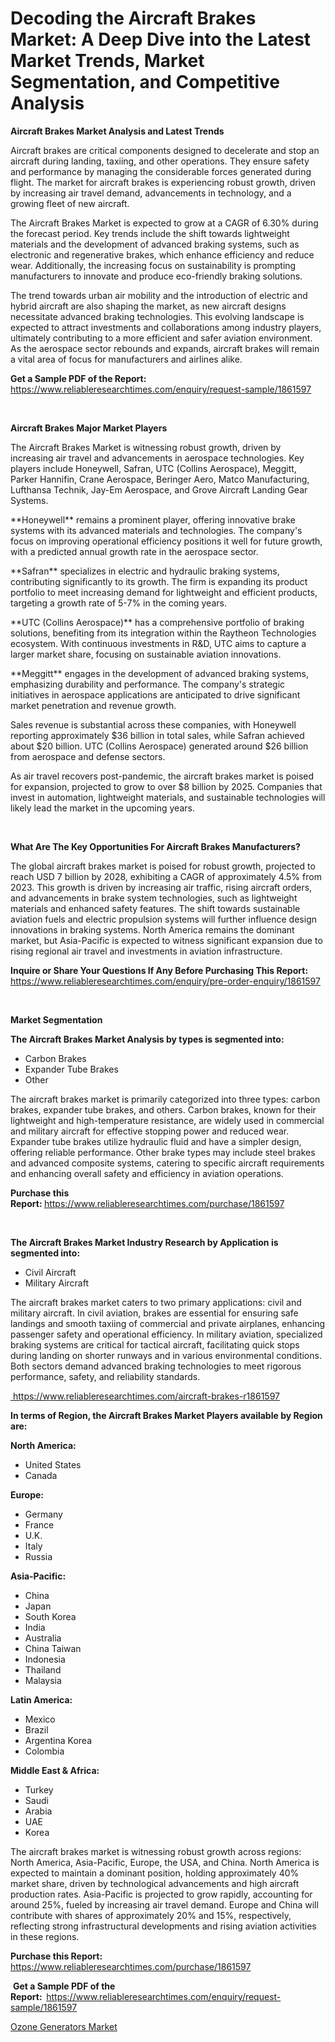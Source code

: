 <p><h1>Decoding the Aircraft Brakes Market: A Deep Dive into the Latest Market Trends, Market Segmentation, and Competitive Analysis</h1></p><p><strong>Aircraft Brakes Market Analysis and Latest Trends</strong></p>
<p><p>Aircraft brakes are critical components designed to decelerate and stop an aircraft during landing, taxiing, and other operations. They ensure safety and performance by managing the considerable forces generated during flight. The market for aircraft brakes is experiencing robust growth, driven by increasing air travel demand, advancements in technology, and a growing fleet of new aircraft. </p><p>The Aircraft Brakes Market is expected to grow at a CAGR of 6.30% during the forecast period. Key trends include the shift towards lightweight materials and the development of advanced braking systems, such as electronic and regenerative brakes, which enhance efficiency and reduce wear. Additionally, the increasing focus on sustainability is prompting manufacturers to innovate and produce eco-friendly braking solutions. </p><p>The trend towards urban air mobility and the introduction of electric and hybrid aircraft are also shaping the market, as new aircraft designs necessitate advanced braking technologies. This evolving landscape is expected to attract investments and collaborations among industry players, ultimately contributing to a more efficient and safer aviation environment. As the aerospace sector rebounds and expands, aircraft brakes will remain a vital area of focus for manufacturers and airlines alike.</p></p>
<p><strong>Get a Sample PDF of the Report:&nbsp;</strong> <a href="https://www.reliableresearchtimes.com/enquiry/request-sample/1861597?utm_campaign=2391&utm_medium=2&utm_source=Github&utm_content=ia&utm_term=16022025&utm_id=aircraft-brakes">https://www.reliableresearchtimes.com/enquiry/request-sample/1861597</a></p>
<p>&nbsp;</p>
<p><strong>Aircraft Brakes Major Market Players</strong></p>
<p><p>The Aircraft Brakes Market is witnessing robust growth, driven by increasing air travel and advancements in aerospace technologies. Key players include Honeywell, Safran, UTC (Collins Aerospace), Meggitt, Parker Hannifin, Crane Aerospace, Beringer Aero, Matco Manufacturing, Lufthansa Technik, Jay-Em Aerospace, and Grove Aircraft Landing Gear Systems.</p><p>**Honeywell** remains a prominent player, offering innovative brake systems with its advanced materials and technologies. The company's focus on improving operational efficiency positions it well for future growth, with a predicted annual growth rate in the aerospace sector.</p><p>**Safran** specializes in electric and hydraulic braking systems, contributing significantly to its growth. The firm is expanding its product portfolio to meet increasing demand for lightweight and efficient products, targeting a growth rate of 5-7% in the coming years.</p><p>**UTC (Collins Aerospace)** has a comprehensive portfolio of braking solutions, benefiting from its integration within the Raytheon Technologies ecosystem. With continuous investments in R&D, UTC aims to capture a larger market share, focusing on sustainable aviation innovations.</p><p>**Meggitt** engages in the development of advanced braking systems, emphasizing durability and performance. The company's strategic initiatives in aerospace applications are anticipated to drive significant market penetration and revenue growth.</p><p>Sales revenue is substantial across these companies, with Honeywell reporting approximately $36 billion in total sales, while Safran achieved about $20 billion. UTC (Collins Aerospace) generated around $26 billion from aerospace and defense sectors. </p><p>As air travel recovers post-pandemic, the aircraft brakes market is poised for expansion, projected to grow to over $8 billion by 2025. Companies that invest in automation, lightweight materials, and sustainable technologies will likely lead the market in the upcoming years.</p></p>
<p>&nbsp;</p>
<p><strong>What Are The Key Opportunities For Aircraft Brakes Manufacturers?</strong></p>
<p><p>The global aircraft brakes market is poised for robust growth, projected to reach USD 7 billion by 2028, exhibiting a CAGR of approximately 4.5% from 2023. This growth is driven by increasing air traffic, rising aircraft orders, and advancements in brake system technologies, such as lightweight materials and enhanced safety features. The shift towards sustainable aviation fuels and electric propulsion systems will further influence design innovations in braking systems. North America remains the dominant market, but Asia-Pacific is expected to witness significant expansion due to rising regional air travel and investments in aviation infrastructure.</p></p>
<p><strong>Inquire or Share Your Questions If Any Before Purchasing This Report:</strong> <a href="https://www.reliableresearchtimes.com/enquiry/pre-order-enquiry/1861597?utm_campaign=2391&utm_medium=2&utm_source=Github&utm_content=ia&utm_term=16022025&utm_id=aircraft-brakes">https://www.reliableresearchtimes.com/enquiry/pre-order-enquiry/1861597</a></p>
<p>&nbsp;</p>
<p><strong>Market Segmentation</strong></p>
<p><strong>The Aircraft Brakes Market Analysis by types is segmented into:</strong></p>
<p><ul><li>Carbon Brakes</li><li>Expander Tube Brakes</li><li>Other</li></ul></p>
<p><p>The aircraft brakes market is primarily categorized into three types: carbon brakes, expander tube brakes, and others. Carbon brakes, known for their lightweight and high-temperature resistance, are widely used in commercial and military aircraft for effective stopping power and reduced wear. Expander tube brakes utilize hydraulic fluid and have a simpler design, offering reliable performance. Other brake types may include steel brakes and advanced composite systems, catering to specific aircraft requirements and enhancing overall safety and efficiency in aviation operations.</p></p>
<p><strong>Purchase this Report:&nbsp;</strong><a href="https://www.reliableresearchtimes.com/purchase/1861597?utm_campaign=2391&utm_medium=2&utm_source=Github&utm_content=ia&utm_term=16022025&utm_id=aircraft-brakes">https://www.reliableresearchtimes.com/purchase/1861597</a></p>
<p>&nbsp;</p>
<p><strong>The Aircraft Brakes Market Industry Research by Application is segmented into:</strong></p>
<p><ul><li>Civil Aircraft</li><li>Military Aircraft</li></ul></p>
<p><p>The aircraft brakes market caters to two primary applications: civil and military aircraft. In civil aviation, brakes are essential for ensuring safe landings and smooth taxiing of commercial and private airplanes, enhancing passenger safety and operational efficiency. In military aviation, specialized braking systems are critical for tactical aircraft, facilitating quick stops during landing on shorter runways and in various environmental conditions. Both sectors demand advanced braking technologies to meet rigorous performance, safety, and reliability standards.</p></p>
<p><a href="https://www.reliableresearchtimes.com/aircraft-brakes-r1861597?utm_campaign=2391&utm_medium=2&utm_source=Github&utm_content=ia&utm_term=16022025&utm_id=aircraft-brakes">&nbsp;https://www.reliableresearchtimes.com/aircraft-brakes-r1861597</a></p>
<p><strong>In terms of Region, the Aircraft Brakes Market Players available by Region are:</strong></p>
<p>
    <p> <strong> North America: </strong>
        <ul>
            <li>United States</li>
            <li>Canada</li>
        </ul>
        </p> 
    <p> <strong> Europe: </strong>
        <ul>
            <li>Germany</li>
            <li>France</li>
            <li>U.K.</li>
            <li>Italy</li>
            <li>Russia</li>
        </ul>
        </p> 
    <p> <strong> Asia-Pacific: </strong>
        <ul>
            <li>China</li>
            <li>Japan</li>
            <li>South Korea</li>
            <li>India</li>
            <li>Australia</li>
            <li>China Taiwan</li>
            <li>Indonesia</li>
            <li>Thailand</li>
            <li>Malaysia</li>
        </ul>
        </p> 
    <p> <strong> Latin America: </strong>
        <ul>
            <li>Mexico</li>
            <li>Brazil</li>
            <li>Argentina Korea</li>
            <li>Colombia</li>
        </ul>
        </p> 
    <p> <strong> Middle East & Africa: </strong>
        <ul>
            <li>Turkey</li>
            <li>Saudi</li>
            <li>Arabia</li>
            <li>UAE</li>
            <li>Korea</li>
        </ul>
    </p>
    </p>
<p><p>The aircraft brakes market is witnessing robust growth across regions: North America, Asia-Pacific, Europe, the USA, and China. North America is expected to maintain a dominant position, holding approximately 40% market share, driven by technological advancements and high aircraft production rates. Asia-Pacific is projected to grow rapidly, accounting for around 25%, fueled by increasing air travel demand. Europe and China will contribute with shares of approximately 20% and 15%, respectively, reflecting strong infrastructural developments and rising aviation activities in these regions.</p></p>
<p><strong>Purchase this Report: </strong><a href="https://www.reliableresearchtimes.com/purchase/1861597?utm_campaign=2391&utm_medium=2&utm_source=Github&utm_content=ia&utm_term=16022025&utm_id=aircraft-brakes">https://www.reliableresearchtimes.com/purchase/1861597</a></p>
<p>&nbsp;<strong>Get a Sample PDF of the Report:&nbsp;&nbsp;</strong><a href="https://www.reliableresearchtimes.com/enquiry/request-sample/1861597?utm_campaign=2391&utm_medium=2&utm_source=Github&utm_content=ia&utm_term=16022025&utm_id=aircraft-brakes">https://www.reliableresearchtimes.com/enquiry/request-sample/1861597</a></p>
<p><strong></strong></p>
<p><p><a href="https://github.com/hartsockdonnette82/Market-Research-Report-List-1/blob/main/ozone-generators-market.md?utm_campaign=2391&utm_medium=2&utm_source=Github&utm_content=ia&utm_term=16022025&utm_id=aircraft-brakes">Ozone Generators Market</a></p></p>